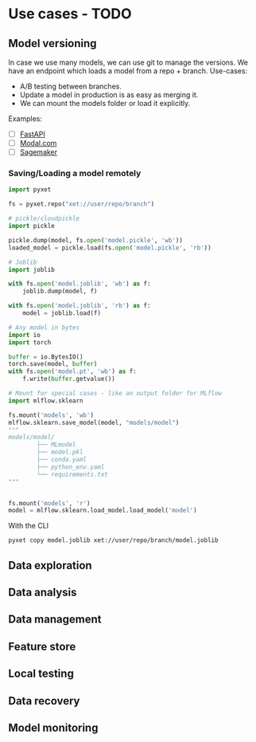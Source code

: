 # Use cases - TODO

## Model versioning

In case we use many models, we can use git to manage the versions.
We have an endpoint which loads a model from a repo + branch.
Use-cases:

* A/B testing between branches.
* Update a model in production is as easy as merging it.
* We can mount the models folder or load it explicitly.

Examples:
* [ ] [FastAPI]()
* [ ] [Modal.com]()
* [ ] [Sagemaker]()

### Saving/Loading a model remotely

```python
import pyxet

fs = pyxet.repo("xet://user/repo/branch")

# pickle/cloudpickle
import pickle

pickle.dump(model, fs.open('model.pickle', 'wb'))
loaded_model = pickle.load(fs.open('model.pickle', 'rb'))

# Joblib
import joblib

with fs.open('model.joblib', 'wb') as f:
    joblib.dump(model, f)

with fs.open('model.joblib', 'rb') as f:
    model = joblib.load(f)

# Any model in bytes
import io
import torch

buffer = io.BytesIO()
torch.save(model, buffer)
with fs.open('model.pt', 'wb') as f:
    f.write(buffer.getvalue())

# Mount for special cases - like an output folder for MLflow
import mlflow.sklearn

fs.mount('models', 'wb')
mlflow.sklearn.save_model(model, "models/model")
"""
models/model/
        ├── MLmodel
        ├── model.pkl
        ├── conda.yaml
        ├── python_env.yaml
        └── requirements.txt
"""


fs.mount('models', 'r')
model = mlflow.sklearn.load_model.load_model('model')
```

With the CLI

```bash
pyxet copy model.joblib xet://user/repo/branch/model.joblib
```



## Data exploration

## Data analysis

## Data management

## Feature store

## Local testing

## Data recovery

## Model monitoring






